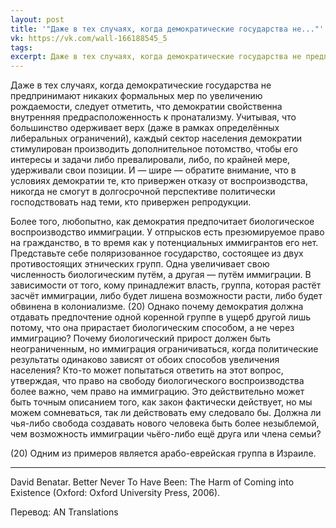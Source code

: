 ```yaml
---
layout: post
title: '"Даже в тех случаях, когда демократические государства не..."'
vk: https://vk.com/wall-166188545_5
tags: 
excerpt: Даже в тех случаях, когда демократические государства не предпринимают никаких формальных мер по увеличению рождаемости, следует отметить, что демократии свойственна внутренняя предрасположенность к пронатализму. Учитывая, что большинство одерживает верх (даже в рамках определённых либеральных ограничений), каждый сектор населения демократии стимулирован...
---
```

Даже в тех случаях, когда демократические государства не предпринимают никаких формальных мер по увеличению рождаемости, следует отметить, что демократии свойственна внутренняя предрасположенность к пронатализму. Учитывая, что большинство одерживает верх (даже в рамках определённых либеральных ограничений), каждый сектор населения демократии стимулирован производить дополнительное потомство, чтобы его интересы и задачи либо превалировали, либо, по крайней мере, удерживали свои позиции. И — шире — обратите внимание, что в условиях демократии те, кто привержен отказу от воспроизводства, никогда не смогут в долгосрочной перспективе политически господствовать над теми, кто привержен репродукции.

Более того, любопытно, как демократия предпочитает биологическое воспроизводство иммиграции. У отпрысков есть презюмируемое право на гражданство, в то время как у потенциальных иммигрантов его нет. Представьте себе поляризованное государство, состоящее из двух противостоящих этнических групп. Одна увеличивает свою численность биологическим путём, а другая — путём иммиграции. В зависимости от того, кому принадлежит власть, группа, которая растёт засчёт иммиграции, либо будет лишена возможности расти, либо будет обвинена в колониализме. (20) Однако почему демократия должна отдавать предпочтение одной коренной группе в ущерб другой лишь потому, что она прирастает биологическим способом, а не через иммиграцию? Почему биологический прирост должен быть неограниченным, но иммиграция ограничиваться, когда политические результаты одинаково зависят от обоих способов увеличения населения? Кто-то может попытаться ответить на этот вопрос, утверждая, что право на свободу биологического воспроизводства более важно, чем право на иммиграцию. Это действительно может быть точным описанием того, как закон фактически действует, но мы можем сомневаться, так ли действовать ему следовало бы. Должна ли чья-либо свобода создавать нового человека быть более незыблемой, чем возможность иммиграции чьёго-либо ещё друга или члена семьи?

(20) Одним из примеров является арабо-еврейская группа в Израиле.

-----------------------------------------------

David Benatar. Better Never To Have Been: The Harm of Coming into Existence (Oxford: Oxford University Press, 2006).

Перевод: AN Translations